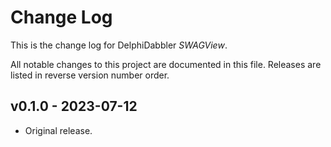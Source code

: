 # Change Log

This is the change log for DelphiDabbler _SWAGView_.

All notable changes to this project are documented in this file. Releases are listed in reverse version number order.

## v0.1.0 - 2023-07-12

* Original release.
